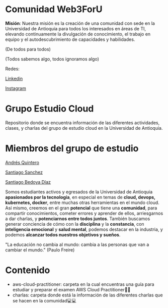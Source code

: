 # Comunidad Web3ForU
**Misión**: Nuestra misión es la creación de una comunidad con sede en la Universidad de Antioquia para todos los interesados en áreas de TI, elevando continuamente la divulgación de conocimiento, el trabajo en equipo y el autodescubrimiento de capacidades y habilidades.

(De todos para todos)

(Todos sabemos algo, todos ignoramos algo)

Redes:

[Linkedin](https://www.linkedin.com/in/web3foru-comunidad-750934254/ "Linkedin")

[Instagram](https://www.instagram.com/web3foru/ "Instagram")
# Grupo Estudio Cloud
Repositorio donde se encuentra información de las diferentes actividades, clases, y charlas del grupo de estudio cloud en la Universidad de Antioquia.
# Miembros del grupo de estudio
[Andrés Quintero](https://www.linkedin.com/in/andresqb198/ "Andrés Quintero")

[Santiago Sanchez](https://www.linkedin.com/in/santiagoasz/ "Santiago Sanchez")

[Santiago Bedoya Díaz](https://www.linkedin.com/in/santiago-bedoya-diaz-42a23024a/ "Santiago Bedoya Díaz")

Somos estudiantes activos y egresados de la Universidad de Antioquia **apasionados por la tecnología**, en especial en temas de **cloud, devops, kubernetes, docker**, entre muchas otras herramientas en el mundo cloud. Así mismo,  creemos en el gran **potencial** que tiene una **comunidad**, para compartir conocimientos, cometer errores y aprender de ellos, arriesgarnos a dar charlas, y **potenciarnos entre todos juntos**. También buscamos generar conciencia de cómo con la **disciplina** y la **constancia**, con **inteligencia emocional** y **salud mental**, podemos destacar en la industria, y podemos **alcanzar todos nuestros objetivos y sueños**.

"La educación no cambia al mundo: cambia a las personas que van a cambiar el mundo." (Paulo Freire)
# Contenido
- aws-cloud-practitioner: carpeta en la cual encuentras una guía para estudiar y preparar el examen AWS Cloud Practitioner🚀🚀
- charlas: carpeta donde está la información de las diferentes charlas que se hacen en la comunidad💻💻
